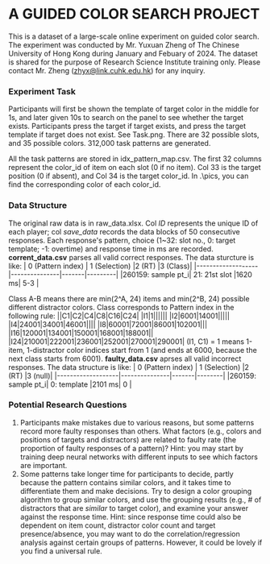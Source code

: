 # A GUIDED COLOR SEARCH PROJECT
This is a dataset of a large-scale online experiment on guided color search. The experiment was conducted by Mr. Yuxuan Zheng of The Chinese University of Hong Kong during January and Febuary of 2024. The dataset is shared for the purpose of Research Science Institute training only. Please contact Mr. Zheng (zhyx@link.cuhk.edu.hk) for any inquiry.

### Experiment Task
Participants will first be shown the template of target color in the middle for 1s, and later given 10s to search on the panel to see whether the target exists. Participants press the target if target exists, and press the target template if target does not exist. See Task.png. There are 32 possible slots, and 35 possible colors. 312,000 task patterns are generated.

All the task patterns are stored in idx_pattern_map.csv. The first 32 columns represent the color_id of item on each slot (0 if no item). Col 33 is the target position (0 if absent), and Col 34 is the target color_id. In .\pics, you can find the corresponding color of each color_id. 

### Data Structure
The original raw data is in raw_data.xlsx. Col *ID* represents the unique ID of each player; col *save_data* records the data blocks of 50 consecutive responses. Each response's pattern, choice (1~32: slot no., 0: target template; -1: overtime) and response time in ms are recorded.
**corrent_data.csv** parses all valid correct responses. The data sturcture is like:
| 0 (Pattern index) | 1 (Selection) |2 (RT) |3 (Class)|
|-------------------|---------------|-------|---------|
|260159: sample pt_i| 21: 21st slot |1620 ms|   5-3   |

Class A-B means there are min(2^A, 24) items and min(2^B, 24) possible different distractor colors. Class corresponds to Pattern index in the following rule:
||C1|C2|C4|C8|C16|C24|
|I1|1||||||
|I2|6001|14001|||||
|I4|24001|34001|46001||||
|I8|60001|72001|86001|102001|||
|I16|120001|134001|150001|168001|188001||
|I24|210001|222001|236001|252001|270001|290001|
(I1, C1) = 1 means 1-item, 1-distractor color indices start from 1 (and ends at 6000, because the next class starts from 6001).
**faulty_data.csv** aprses all valid incorrect responses. The data structure is like:
| 0 (Pattern index) | 1 (Selection) |2 (RT) |3 (null)|
|-------------------|---------------|-------|--------|
|260159: sample pt_i|  0: template  |2101 ms|    0   |

### Potential Research Questions
1. Participants make mistakes due to various reasons, but some patterns record more faulty responses than others. What factors (e.g., colors and positions of targets and distractors) are related to faulty rate (the proportion of faulty responses of a pattern)? Hint: you may start by training deep neural networks with different inputs to see which factors are important.
2. Some patterns take longer time for participants to decide, partly because the pattern contains similar colors, and it takes time to differentiate them and make decisions. Try to design a color grouping algorithm to group similar colors, and use the grouping results (e.g., # of distractors that are *similar* to target color), and examine your answer against the response time. Hint: since response time could also be dependent on item count, distractor color count and target presence/absence, you may want to do the correlation/regression analysis against certain groups of patterns. However, it could be lovely if you find a universal rule.
